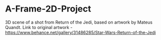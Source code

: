 # A-Frame-2D-Project
3D scene of a shot from Return of the Jedi, based on artwork by Mateus Quandt.
Link to original artwork - https://www.behance.net/gallery/31486285/Star-Wars-Return-of-the-Jedi
